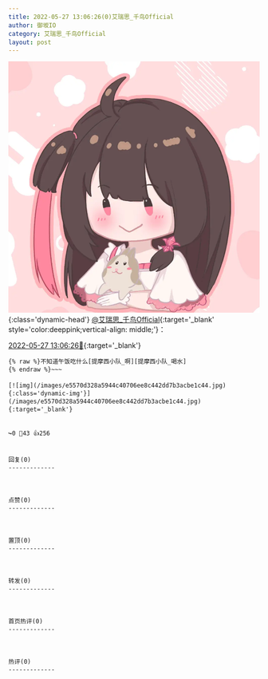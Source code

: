```yaml
---
title: 2022-05-27 13:06:26(0)艾瑞思_千鸟Official
author: 御坂IO
category: 艾瑞思_千鸟Official
layout: post
---
```


![img](/images/7e08840c56f251de28bdf766b647bd5fe9a5d50a.jpg){:class='dynamic-head'}
[@艾瑞思_千鸟Official](https://space.bilibili.com/1090010845/dynamic){:target='_blank' style='color:deeppink;vertical-align: middle;'}：

[2022-05-27 13:06:26🔗](https://t.bilibili.com/664816209678565440){:target='_blank'}

~~~
{% raw %}不知道午饭吃什么[提摩西小队_啊][提摩西小队_喝水]
{% endraw %}~~~

[![img](/images/e5570d328a5944c40706ee8c442dd7b3acbe1c44.jpg){:class='dynamic-img'}](/images/e5570d328a5944c40706ee8c442dd7b3acbe1c44.jpg){:target='_blank'}


↪️0 💬43 👍256


回复(0)
-------------



点赞(0)
-------------



置顶(0)
-------------



转发(0)
-------------



首页热评(0)
-------------



热评(0)
-------------



